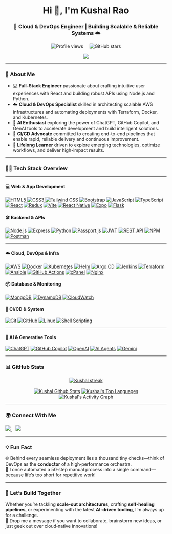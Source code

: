 <h1 align="center">Hi 👋, I'm Kushal Rao</h1>
<h3 align="center">🚀 Cloud & DevOps Engineer | Building Scalable & Reliable Systems ☁️</h3>

<p align="center">
  <img src="https://komarev.com/ghpvc/?username=kushal1997&style=flat-square" alt="Profile views" />
  &nbsp;&nbsp;&nbsp;
  <img src="https://img.shields.io/github/stars/kushal1997?style=social" alt="GitHub stars" />
</p>


<p align="center">
  <img src="https://user-images.githubusercontent.com/61057666/169029838-74df663d-2e62-4d77-bdff-b43f7d63f00f.png"/>
</p>

---

### 🌟 About Me  
- 💻 **Full-Stack Engineer** passionate about crafting intuitive user experiences with React and building robust APIs using Node.js and Python.  
- ☁️ **Cloud & DevOps Specialist** skilled in architecting scalable AWS infrastructures and automating deployments with Terraform, Docker, and Kubernetes.  
- 🤖 **AI Enthusiast** exploring the power of ChatGPT, GitHub Copilot, and GenAI tools to accelerate development and build intelligent solutions.  
- 🔄 **CI/CD Advocate** committed to creating end-to-end pipelines that enable rapid, reliable delivery and continuous improvement.  
- 🎯 **Lifelong Learner** driven to explore emerging technologies, optimize workflows, and deliver high-impact results.



---

### 🧑‍💻 **Tech Stack Overview**

<hr>

#### 💻 Web & App Development

[![HTML5](https://img.shields.io/badge/-HTML5-E34F26?logo=html5&logoColor=white&style=flat)](https://developer.mozilla.org/en-US/docs/Web/Guide/HTML/HTML5) [![CSS3](https://img.shields.io/badge/-CSS3-1572B6?logo=css3&logoColor=white&style=flat)](https://developer.mozilla.org/en-US/docs/Web/CSS) [![Tailwind CSS](https://img.shields.io/badge/-Tailwind_CSS-38B2AC?logo=tailwind-css&logoColor=white&style=flat)](https://tailwindcss.com/docs)  [![Bootstrap](https://img.shields.io/badge/-Bootstrap-563D7C?logo=bootstrap&logoColor=white&style=flat)](https://getbootstrap.com/docs) [![JavaScript](https://img.shields.io/badge/-JavaScript-F7DF1E?logo=javascript&logoColor=black&style=flat)](https://developer.mozilla.org/en-US/docs/Web/JavaScript)  [![TypeScript](https://img.shields.io/badge/-TypeScript-3178C6?logo=typescript&logoColor=white&style=flat)](https://www.typescriptlang.org/docs/)  [![React](https://img.shields.io/badge/-React-20232A?logo=react&logoColor=61DAFB&style=flat)](https://reactjs.org/docs/getting-started.html)  [![Redux](https://img.shields.io/badge/-Redux-764ABC?logo=redux&logoColor=white&style=flat)](https://redux.js.org/introduction/getting-started)  [![Vite](https://img.shields.io/badge/-Vite-646CFF?logo=vite&logoColor=white&style=flat)](https://vitejs.dev/guide/)  [![React Native](https://img.shields.io/badge/-React_Native-61DAFB?logo=react&logoColor=black&style=flat)](https://reactnative.dev/docs/getting-started)  [![Expo](https://img.shields.io/badge/-Expo-000020?logo=expo&logoColor=white&style=flat)](https://docs.expo.dev/)  [![Flask](https://img.shields.io/badge/-Flask-000000?logo=flask&logoColor=white&style=flat)](https://flask.palletsprojects.com/en/latest/)


#### 🛠️ Backend & APIs

[![Node.js](https://img.shields.io/badge/-Node.js-339933?logo=nodedotjs&logoColor=white&style=flat)](https://nodejs.org/en/docs/)  [![Express](https://img.shields.io/badge/-Express-000000?logo=express&logoColor=white&style=flat)](https://expressjs.com/)  [![Python](https://img.shields.io/badge/-Python-3776AB?logo=python&logoColor=white&style=flat)](https://docs.python.org/3/)  [![Passport.js](https://img.shields.io/badge/-Passport.js-34E1FC?logo=passport&logoColor=white&style=flat)](https://www.passportjs.org/docs/)  [![JWT](https://img.shields.io/badge/-JWT-000000?logo=json-web-token&logoColor=white&style=flat)](https://jwt.io/introduction/)  [![REST API](https://img.shields.io/badge/-REST_API-61DAFB?logo=swagger&logoColor=white&style=flat)](https://swagger.io/resources/articles/best-practices/)  [![NPM](https://img.shields.io/badge/-NPM-CB3837?logo=npm&logoColor=white&style=flat)](https://docs.npmjs.com/)  [![Postman](https://img.shields.io/badge/-Postman-FF6C37?logo=postman&logoColor=white&style=flat)](https://learning.postman.com/docs/getting-started/introduction/)

<hr>

#### ☁️ Cloud, DevOps & Infra

[![AWS](https://img.shields.io/badge/-AWS-232F3E?logo=amazonaws&logoColor=white&style=flat)](https://docs.aws.amazon.com/)  [![Docker](https://img.shields.io/badge/-Docker-2496ED?logo=docker&logoColor=white&style=flat)](https://docs.docker.com/)  [![Kubernetes](https://img.shields.io/badge/-Kubernetes-326CE5?logo=kubernetes&logoColor=white&style=flat)](https://kubernetes.io/docs/home/)  [![Helm](https://img.shields.io/badge/-Helm-0F1010?logo=helm&logoColor=white&style=flat)](https://helm.sh/docs/)  [![Argo CD](https://img.shields.io/badge/-Argo_CD-00457C?logo=argo&logoColor=white&style=flat)](https://argo-cd.readthedocs.io/)  [![Jenkins](https://img.shields.io/badge/-Jenkins-D24939?logo=jenkins&logoColor=white&style=flat)](https://www.jenkins.io/doc/)  [![Terraform](https://img.shields.io/badge/-Terraform-7B42BC?logo=terraform&logoColor=white&style=flat)](https://learn.hashicorp.com/terraform)  [![Ansible](https://img.shields.io/badge/-Ansible-EE0000?logo=ansible&logoColor=white&style=flat)](https://docs.ansible.com/)  [![GitHub Actions](https://img.shields.io/badge/-GitHub_Actions-2088FF?logo=githubactions&logoColor=white&style=flat)](https://docs.github.com/en/actions)  [![cPanel](https://img.shields.io/badge/-cPanel-003F8E?logo=cpanel&logoColor=white&style=flat)](https://docs.cpanel.net/)  [![Nginx](https://img.shields.io/badge/-Nginx-009639?logo=nginx&logoColor=white&style=flat)](https://nginx.org/en/docs/)



#### 📦 Database & Monitoring

[![MongoDB](https://img.shields.io/badge/-MongoDB-47A248?logo=mongodb&logoColor=white&style=flat)](https://docs.mongodb.com/)  [![DynamoDB](https://img.shields.io/badge/-DynamoDB-4053D6?logo=amazondynamodb&logoColor=white&style=flat)](https://docs.aws.amazon.com/amazondynamodb/latest/developerguide/)  [![CloudWatch](https://img.shields.io/badge/-CloudWatch-FF9900?logo=amazoncloudwatch&logoColor=white&style=flat)](https://docs.aws.amazon.com/cloudwatch/)



#### 🔄 CI/CD & System

[![Git](https://img.shields.io/badge/-Git-F05032?logo=git&logoColor=white&style=flat)](https://git-scm.com/doc)  [![GitHub](https://img.shields.io/badge/-GitHub-181717?logo=github&logoColor=white&style=flat)](https://docs.github.com/)  [![Linux](https://img.shields.io/badge/-Linux-FCC624?logo=linux&logoColor=black&style=flat)](https://www.kernel.org/doc/html/latest/)  [![Shell Scripting](https://img.shields.io/badge/-Shell_Scripting-4EAA25?logo=gnu-bash&logoColor=white&style=flat)](https://www.gnu.org/software/bash/manual/bash.html)

<hr>

#### 🤖 AI & Generative Tools

[![ChatGPT](https://img.shields.io/badge/-ChatGPT-00A67E?logo=chatgpt&logoColor=white&style=flat)](https://openai.com/chatgpt)  [![GitHub Copilot](https://img.shields.io/badge/-GitHub_Copilot-3D9BFF?logo=github-copilot&logoColor=white&style=flat)](https://docs.github.com/en/copilot)  [![OpenAI](https://img.shields.io/badge/-OpenAI-412991?logo=openai&logoColor=white&style=flat)](https://platform.openai.com/docs)  [![AI Agents](https://img.shields.io/badge/-AI_Agents-424242?logo=robot&logoColor=white&style=flat)](https://platform.openai.com/docs/guides/agents)  [![Gemini](https://img.shields.io/badge/-Gemini-4285F4?logo=google&logoColor=white&style=flat)](https://developers.generativeai.google/reference/rest)  



---

### 📊 **GitHub Stats**
<!-- 
![](https://github-readme-stats.vercel.app/api/top-langs/?username=kushal1997&theme=dark&hide_border=false&include_all_commits=true&count_private=true&layout=compact)
![](https://github-readme-stats.vercel.app/api?username=kushal1997&theme=dark&hide_border=false&include_all_commits=true&count_private=true)
![](https://github-readme-streak-stats.herokuapp.com/?user=kushal1997&theme=dark&hide_border=false)  
-->
<div align="center"> 
	<a href="https://git.io/streak-stats">
        	<img title="🔥 Get streak stats for your profile at git.io/streak-stats" alt="Kushal streak" src="https://streak-stats.demolab.com?user=kushal1997&theme=black-ice&hide_border=true&stroke=0000&background=060A0CD0"/>
    	</a>
</div>

<div align="center"> 
  <br/>
    <a href="https://github.com/kushal1997/github-readme-stats"><img alt="Kushal Github Stats" src="https://github-readme-stats-sigma-five.vercel.app/api?username=kushal1997&show_icons=true&count_private=true&theme=react&hide_border=true&bg_color=0D1117" /></a>
  <a href="https://github.com/kushal1997/github-readme-stats"><img alt="Kushal's Top Languages" src="https://github-readme-stats-sigma-five.vercel.app/api/top-langs/?username=kushal1997&langs_count=8&count_private=true&layout=compact&theme=react&hide_border=true&bg_color=0D1117" /></a>
	<br/>
</div>
<div  align="center">
	<img alt="Kushal's Activity Graph" src="https://github-profile-summary-cards.vercel.app/api/cards/profile-details?username=kushal1997&theme=2077" />
</div>

---

### 🌍 **Connect With Me**
<p align="left">
	<a href="mailto:kushalrao103@gmail.com" target="_blank"> 
		<img src="https://img.shields.io/badge/Email-D14836?style=for-the-badge&logo=gmail&logoColor=white"> 
	</a> 
	&nbsp;&nbsp; 
	<a href="https://www.linkedin.com/in/kushal-rao23/" target="_blank"> 
		<img src="https://img.shields.io/badge/LinkedIn-0077B5?style=for-the-badge&logo=linkedin&logoColor=white"> 
	</a>
</p>

---

### 💡 **Fun Fact**
🌐 Behind every seamless deployment lies a thousand tiny checks—think of DevOps as the **conductor** of a high‑performance orchestra.  
🔧 I once automated a 50‑step manual process into a single command—because life’s too short for repetitive work!

---

### 🤝 **Let’s Build Together**
Whether you’re tackling **scale‑out architectures**, crafting **self‑healing pipelines**, or experimenting with the latest **AI‑driven tooling**, I’m always up for a challenge.  
💬 Drop me a message if you want to collaborate, brainstorm new ideas, or just geek out over cloud‑native innovations!


<br>
